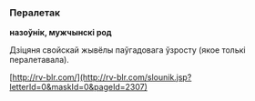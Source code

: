 ### Пералетак
**назоўнік, мужчынскі род**

Дзіцяня свойскай жывёлы паўгадовага ўзросту (якое толькі пералетавала).

<a rel="author">[http://rv-blr.com/](http://rv-blr.com/slounik.jsp?letterId=0&maskId=0&pageId=2307)</a>
